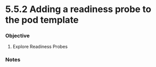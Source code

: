 # 5.5.2 Adding a readiness probe to the pod template

### Objective
1. Explore Readiness Probes

### Notes

